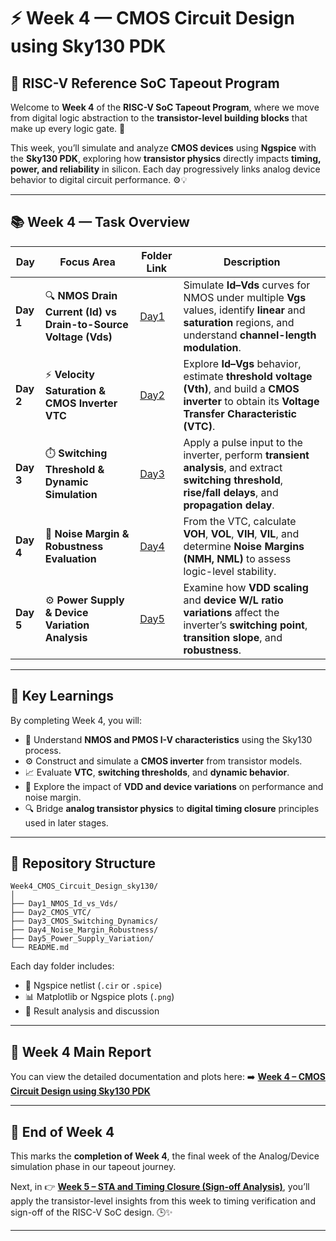 # ⚡ Week 4 — CMOS Circuit Design using Sky130 PDK

## 🧩 RISC-V Reference SoC Tapeout Program

Welcome to **Week 4** of the **RISC-V SoC Tapeout Program**, where we move from digital logic abstraction to the **transistor-level building blocks** that make up every logic gate. 🌱

This week, you’ll simulate and analyze **CMOS devices** using **Ngspice** with the **Sky130 PDK**, exploring how **transistor physics** directly impacts **timing, power, and reliability** in silicon. Each day progressively links analog device behavior to digital circuit performance. ⚙️💡

---

## 📚 Week 4 — Task Overview

| Day       | Focus Area                                                      | Folder Link                            | Description                                                                                                                                                      |
| --------- | --------------------------------------------------------------- | -------------------------------------- | ---------------------------------------------------------------------------------------------------------------------------------------------------------------- |
| **Day 1** | 🔍 **NMOS Drain Current (Id) vs Drain-to-Source Voltage (Vds)** | [Day1](https://github.com/Techwithram/Week-4-of-RISC-V-SoC-Program/tree/main/Day1)          | Simulate **Id–Vds** curves for NMOS under multiple **Vgs** values, identify **linear** and **saturation** regions, and understand **channel-length modulation**. |
| **Day 2** | ⚡ **Velocity Saturation & CMOS Inverter VTC**                   | [Day2](./Day2_CMOS_VTC)                | Explore **Id–Vgs** behavior, estimate **threshold voltage (Vth)**, and build a **CMOS inverter** to obtain its **Voltage Transfer Characteristic (VTC)**.        |
| **Day 3** | ⏱️ **Switching Threshold & Dynamic Simulation**                 | [Day3](./Day3_CMOS_Switching_Dynamics) | Apply a pulse input to the inverter, perform **transient analysis**, and extract **switching threshold**, **rise/fall delays**, and **propagation delay**.       |
| **Day 4** | 🧮 **Noise Margin & Robustness Evaluation**                     | [Day4](./Day4_Noise_Margin_Robustness) | From the VTC, calculate **VOH**, **VOL**, **VIH**, **VIL**, and determine **Noise Margins (NMH, NML)** to assess logic-level stability.                          |
| **Day 5** | ⚙️ **Power Supply & Device Variation Analysis**                 | [Day5](./Day5_Power_Supply_Variation)  | Examine how **VDD scaling** and **device W/L ratio variations** affect the inverter’s **switching point**, **transition slope**, and **robustness**.             |

---

## 🌟 Key Learnings

By completing Week 4, you will:

* 🧠 Understand **NMOS and PMOS I-V characteristics** using the Sky130 process.
* ⚙️ Construct and simulate a **CMOS inverter** from transistor models.
* 📈 Evaluate **VTC**, **switching thresholds**, and **dynamic behavior**.
* 🔋 Explore the impact of **VDD and device variations** on performance and noise margin.
* 🔍 Bridge **analog transistor physics** to **digital timing closure** principles used in later stages.

---

## 📂 Repository Structure

```
Week4_CMOS_Circuit_Design_sky130/
│
├── Day1_NMOS_Id_vs_Vds/
├── Day2_CMOS_VTC/
├── Day3_CMOS_Switching_Dynamics/
├── Day4_Noise_Margin_Robustness/
├── Day5_Power_Supply_Variation/
└── README.md
```

Each day folder includes:

* 🧾 Ngspice netlist (`.cir` or `.spice`)
* 📊 Matplotlib or Ngspice plots (`.png`)
* 🧩 Result analysis and discussion

---

## 🔗 Week 4 Main Report

You can view the detailed documentation and plots here:
➡️ [**Week 4 – CMOS Circuit Design using Sky130 PDK**](https://github.com/Techwithram/Week-4-of-RISC-V-SoC-Program)

---

## 🏁 End of Week 4

This marks the **completion of Week 4**, the final week of the Analog/Device simulation phase in our tapeout journey.

Next, in 👉 [**Week 5 – STA and Timing Closure (Sign-off Analysis)**](https://github.com/Techwithram/week5_STA_TimingClosure_sky130), you’ll apply the transistor-level insights from this week to timing verification and sign-off of the RISC-V SoC design. 🕒✨

---
